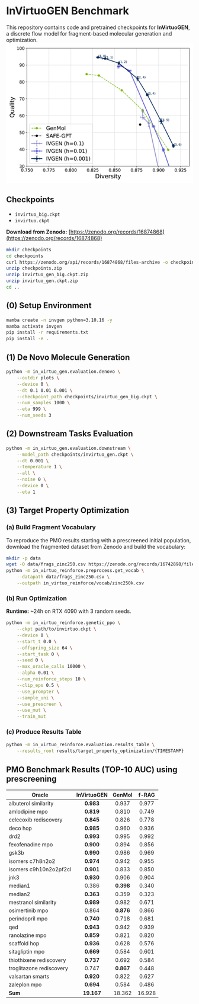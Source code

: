 # InVirtuoGEN Benchmark

This repository contains code and pretrained checkpoints for **InVirtuoGEN**, a discrete flow model for fragment-based molecular generation and optimization.
![DeNovo Generation - Quality_vs_Diversity](plots/quality_vs_diversity.png)
## Checkpoints

- `invirtuo_big.ckpt`
- `invirtuo.ckpt`

**Download from Zenodo:** [https://zenodo.org/records/16874868](https://zenodo.org/records/16874868)
```bash
mkdir checkpoints
cd checkpoints
curl https://zenodo.org/api/records/16874868/files-archive -o checkpoints.zip
unzip checkpoints.zip
unzip invirtuo_gen_big.ckpt.zip
unzip invirtuo_gen.ckpt.zip
cd ..

```
## (0) Setup Environment

```bash
mamba create -n invgen python=3.10.16 -y
mamba activate invgen
pip install -r requirements.txt
pip install -e .
```

## (1) De Novo Molecule Generation

```bash
python -m in_virtuo_gen.evaluation.denovo \
    --outdir plots \
    --device 0 \
    --dt 0.1 0.01 0.001 \
    --checkpoint_path checkpoints/invirtuo_gen_big.ckpt \
    --num_samples 1000 \
    --eta 999 \
    --num_seeds 3
```

## (2) Downstream Tasks Evaluation

```bash
python -m in_virtuo_gen.evaluation.downstream \
    --model_path checkpoints/invirtuo_gen.ckpt \
    --dt 0.001 \
    --temperature 1 \
    --all \
    --noise 0 \
    --device 0 \
    --eta 1
```

## (3) Target Property Optimization

### (a) Build Fragment Vocabulary

To reproduce the PMO results starting with a prescreened initial population, download the fragmented dataset from Zenodo and build the vocabulary:

```bash
mkdir -p data
wget -O data/frags_zinc250.csv https://zenodo.org/records/16742898/files/frags_zinc250.csv
python -m in_virtuo_reinforce.preprocess.get_vocab \
    --datapath data/frags_zinc250.csv \
    --outpath in_virtuo_reinforce/vocab/zinc250k.csv
```

### (b) Run Optimization

**Runtime:** ~24h on RTX 4090 with 3 random seeds.

```bash
python -m in_virtuo_reinforce.genetic_ppo \
    --ckpt path/to/invirtuo.ckpt \
    --device 0 \
    --start_t 0.0 \
    --offspring_size 64 \
    --start_task 0 \
    --seed 0 \
    --max_oracle_calls 10000 \
    --alpha 0.01 \
    --num_reinforce_steps 10 \
    --clip_eps 0.5 \
    --use_prompter \
    --sample_uni \
    --use_prescreen \
    --use_mut \
    --train_mut
```

### (c) Produce Results Table

```bash
python -m in_virtuo_reinforce.evaluation.results_table \
    --results_root results/target_property_optimization/{TIMESTAMP}
```

## PMO Benchmark Results (TOP-10 AUC) using prescreening

| Oracle | InVirtuoGEN | GenMol | f-RAG |
|--------|:-----------:|:------:|:-----:|
| albuterol similarity | **0.983** | 0.937 | 0.977 |
| amlodipine mpo | **0.819** | 0.810 | 0.749 |
| celecoxib rediscovery | **0.845** | 0.826 | 0.778 |
| deco hop | **0.985** | 0.960 | 0.936 |
| drd2 | **0.993** | 0.995 | 0.992 |
| fexofenadine mpo | **0.900** | 0.894 | 0.856 |
| gsk3b | **0.990** | 0.986 | 0.969 |
| isomers c7h8n2o2 | **0.974** | 0.942 | 0.955 |
| isomers c9h10n2o2pf2cl | **0.901** | 0.833 | 0.850 |
| jnk3 | **0.930** | 0.906 | 0.904 |
| median1 | 0.386 | **0.398** | 0.340 |
| median2 | **0.363** | 0.359 | 0.323 |
| mestranol similarity | **0.989** | 0.982 | 0.671 |
| osimertinib mpo | 0.864 | **0.876** | 0.866 |
| perindopril mpo | **0.740** | 0.718 | 0.681 |
| qed | **0.943** | 0.942 | 0.939 |
| ranolazine mpo | **0.859** | 0.821 | 0.820 |
| scaffold hop | **0.936** | 0.628 | 0.576 |
| sitagliptin mpo | **0.669** | 0.584 | 0.601 |
| thiothixene rediscovery | **0.737** | 0.692 | 0.584 |
| troglitazone rediscovery | 0.747 | **0.867** | 0.448 |
| valsartan smarts | **0.920** | 0.822 | 0.627 |
| zaleplon mpo | **0.694** | 0.584 | 0.486 |
| **Sum** | **19.167** | 18.362 | 16.928 |